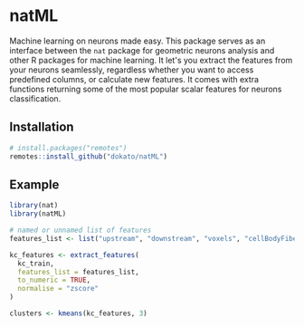 # natML

Machine learning on neurons made easy. This package serves as an interface between the `nat` package for geometric neurons analysis and other R packages for machine learning. It let's you extract the features from your neurons seamlessly, regardless whether you want to access predefined columns, or calculate new features. It comes with extra functions returning some of the most popular scalar features for neurons classification.

## Installation

```r
# install.packages("remotes")
remotes::install_github("dokato/natML")
```

## Example

```r
library(nat)
library(natML)

# named or unnamed list of features
features_list <- list("upstream", "downstream", "voxels", "cellBodyFiber", get_cable_length)

kc_features <- extract_features(
  kc_train,
  features_list = features_list,
  to_numeric = TRUE,
  normalise = "zscore"
)

clusters <- kmeans(kc_features, 3)
```

